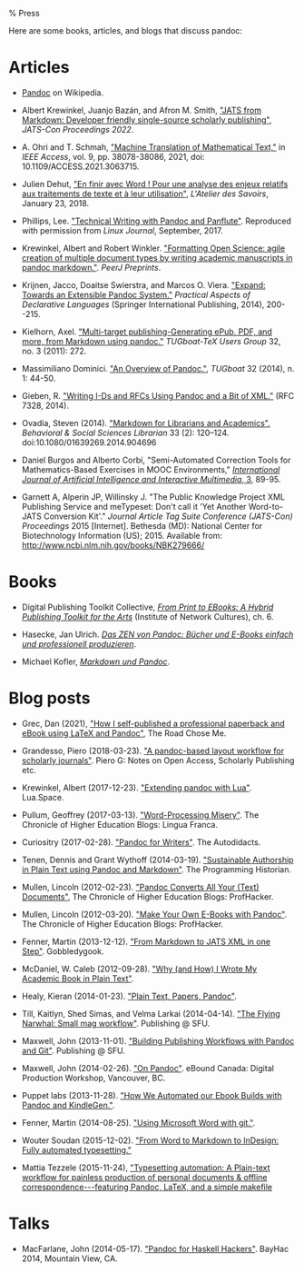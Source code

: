 % Press

Here are some books, articles, and blogs that discuss pandoc:

# Articles

- [Pandoc](http://en.wikipedia.org/wiki/Pandoc) on Wikipedia.

- Albert Krewinkel, Juanjo Bazán, and Afron M. Smith,
  ["JATS from Markdown: Developer friendly single-source
  scholarly
  publishing"](https://www.ncbi.nlm.nih.gov/books/NBK579698/),
  *JATS-Con Proceedings 2022*.

- A. Ohri and T. Schmah, ["Machine Translation of Mathematical
  Text,"](https://doi.org/10.1109/ACCESS.2021.3063715) in
  *IEEE Access*, vol. 9, pp. 38078-38086, 2021,
  doi: 10.1109/ACCESS.2021.3063715.

- Julien Dehut, ["En finir avec Word ! Pour une analyse des
  enjeux relatifs aux traitements de texte et à leur
  utilisation"](https://eriac.hypotheses.org/80),
  *L'Atelier des Savoirs*, January 23, 2018.

- Phillips, Lee.  ["Technical Writing with Pandoc and
  Panflute"](https://lee-phillips.org/panflute-gnuplot/).
  Reproduced with permission from *Linux Journal*, September, 2017.

- Krewinkel, Albert and Robert Winkler.  ["Formatting Open
  Science: agile creation of multiple document types by writing
  academic manuscripts in pandoc
  markdown."](https://peerj.com/preprints/2648/).
  *PeerJ Preprints*.

- Krijnen, Jacco, Doaitse Swierstra, and Marcos O. Viera. ["Expand:
  Towards an Extensible Pandoc
  System."](http://dx.doi.org/10.1007/978-3-319-04132-2_14)
  *Practical Aspects of Declarative Languages* (Springer International
  Publishing, 2014), 200--215.

- Kielhorn, Axel. ["Multi-target publishing-Generating ePub, PDF, and
  more, from Markdown using
  pandoc."](https://www.tug.org/TUGboat/tb32-3/tb102kielhorn.pdf)
  *TUGboat-TeX Users Group* 32, no. 3 (2011): 272.

- Massimiliano Dominici. ["An Overview of Pandoc."](http://www.dw.tug.org/TUGboat/tb35-1/tb109dominici.pdf),
  *TUGboat* 32 (2014), n. 1: 44-50.

- Gieben, R. ["Writing I-Ds and RFCs Using Pandoc and a Bit of
  XML."](https://tools.ietf.org/html/rfc7328.html) (RFC 7328, 2014).

- Ovadia, Steven (2014). ["Markdown for Librarians and
  Academics".](http://www.tandfonline.com/doi/pdf/10.1080/01639269.2014.904696)
  *Behavioral & Social Sciences Librarian* 33 (2): 120–124.
  doi:10.1080/01639269.2014.904696

- Daniel Burgos and Alberto Corbí, "Semi-Automated Correction Tools for
  Mathematics-Based Exercises in MOOC Environments,"
  [*International Journal of Artificial Intelligence and Interactive Multimedia*,
  3](http://www.ijimai.org/journal/sites/default/files/journals/IJIMAI20153_3.pdf), 89-95.

- Garnett A, Alperin JP, Willinsky J. "The Public Knowledge Project XML
  Publishing Service and meTypeset: Don't call it 'Yet Another
  Word-to-JATS Conversion Kit'." *Journal Article Tag Suite
  Conference (JATS-Con) Proceedings* 2015 [Internet]. Bethesda (MD):
  National Center for Biotechnology Information (US); 2015. Available
  from: <http://www.ncbi.nlm.nih.gov/books/NBK279666/>

# Books

- Digital Publishing Toolkit Collective,
  [*From Print to EBooks: A Hybrid Publishing Toolkit for the Arts*](http://networkcultures.org/blog/publication/from-print-to-ebooks-a-hybrid-publishing-toolkit-for-the-arts/)
  (Institute of Network Cultures), ch. 6.

- Hasecke, Jan Ulrich. [*Das ZEN von Pandoc: Bücher und E-Books einfach
und professionell
produzieren*](http://www.amazon.com/Das-ZEN-von-Pandoc-professionell-ebook/dp/B00TQ55D34).

- Michael Kofler,
  [*Markdown und
  Pandoc*](http://www.amazon.com/Markdown-Pandoc-German-Michael-Kofler-ebook/dp/B00CX7HIOO/ref=sr_1_1?ie=UTF8&qid=1424543894&sr=8-1&keywords=pandoc).

# Blog posts

- Grec, Dan (2021), ["How I self-published a professional paperback and
  eBook using LaTeX and
  Pandoc"](http://theroadchoseme.com/how-i-self-published-a-professional-paperback-and-ebook-using-latex-and-pandoc),
  The Road Chose Me.

- Grandesso, Piero (2018-03-23). ["A pandoc-based layout workflow for
  scholarly journals"](http://pierog.it/en/2018/03/markdown-workflow/).
  Piero G: Notes on Open Access, Scholarly Publishing etc.

- Krewinkel, Albert (2017-12-23). ["Extending pandoc with
  Lua"](http://lua.space/general/extending-pandoc-with-lua).
  Lua.Space.

- Pullum, Geoffrey (2017-03-13).  ["Word-Processing
  Misery"](http://www.chronicle.com/blogs/linguafranca/2017/03/13/word-processing-hell/).
  The Chronicle of Higher Education Blogs: Lingua Franca.

- Curiositry (2017-02-28).  ["Pandoc for
  Writers"](http://www.autodidacts.io/convert-markdown-to-standard-manuscript-format-odts-docs-and-pdfs-with-pandoc/).
  The Autodidacts.

- Tenen, Dennis and Grant Wythoff (2014-03-19). ["Sustainable Authorship
  in Plain Text using Pandoc and Markdown"](http://programminghistorian.org/lessons/sustainable-authorship-in-plain-text-using-pandoc-and-markdown). The Programming
  Historian.

- Mullen, Lincoln (2012-02-23). ["Pandoc Converts All Your (Text)
   Documents"](http://chronicle.com/blogs/profhacker/pandoc-converts-all-your-text-documents/38700), The Chronicle of Higher Education Blogs: ProfHacker.

- Mullen, Lincoln (2012-03-20). ["Make Your Own E-Books with
  Pandoc"](http://chronicle.com/blogs/profhacker/make-your-own-e-books-with-pandoc/39067). The Chronicle of Higher Education Blogs: ProfHacker.

- Fenner, Martin (2013-12-12). ["From Markdown to JATS XML in one
  Step"](http://blog.martinfenner.org/2013/12/12/from-markdown-to-jats-xml-in-one-step/). Gobbledygook.

- McDaniel, W. Caleb (2012-09-28). ["Why (and How) I Wrote My Academic
  Book in Plain Text"](http://wcm1.web.rice.edu/my-academic-book-in-plain-text.html).

- Healy, Kieran (2014-01-23). ["Plain Text, Papers, Pandoc"](http://kieranhealy.org/blog/archives/2014/01/23/plain-text/).

- Till, Kaitlyn, Shed Simas, and Velma Larkai (2014-04-14). ["The Flying
  Narwhal: Small mag workflow"](http://tkbr.ccsp.sfu.ca/mpub/2014/04/14/the-flying-narwhal-small-mag-workflow/#more-639). Publishing @ SFU.

- Maxwell, John (2013-11-01). ["Building Publishing Workflows with
 Pandoc and Git"](http://www.ccsp.sfu.ca/2013/11/building-publishing-workflows-with-pandoc-and-git/). Publishing @ SFU.

- Maxwell, John (2014-02-26). ["On Pandoc"](http://tkbr.ccsp.sfu.ca:5001/Slides/On%20Pandoc). eBound Canada: Digital Production Workshop, Vancouver, BC.

- Puppet labs (2013-11-28).
  ["How We Automated our Ebook Builds with Pandoc and KindleGen."](http://puppetlabs.com/blog/automated-ebook-generation-convert-markdown-epub-mobi-pandoc-kindlegen).

- Fenner, Martin (2014-08-25).
  ["Using Microsoft Word with
  git."](http://blog.martinfenner.org/2014/08/25/using-microsoft-word-with-git/).

- Wouter Soudan (2015-12-02). ["From Word to Markdown to InDesign: 
   Fully automated typesetting."](http://rhythmus.be/md2indd/)

- Mattia Tezzele (2015-11-24), ["Typesetting automation: A Plain-text workflow for painless
  production of personal documents & offline
  correspondence---featuring Pandoc, LaTeX, and a simple
  makefile](http://mrzool.cc/writing/typesetting-automation/)

# Talks

- MacFarlane, John (2014-05-17). ["Pandoc for Haskell Hackers"](http://johnmacfarlane.net/BayHac2014/#/). BayHac 2014, Mountain View, CA.


